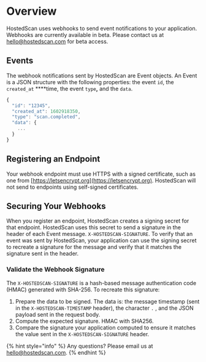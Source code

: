 # Overview

HostedScan uses webhooks to send event notifications to your application. Webhooks are currently available in beta. Please contact us at hello@hostedscan.com for beta access.

## Events

The webhook notifications sent by HostedScan are Event objects. An Event is a JSON structure with the following properties: the event `id`, the `created_at` ****time, the event `type`**,** and the `data`. 

```javascript
{
  "id": "12345",
  "created_at": 1602918350,
  "type": "scan.completed",
  "data": {
    ...
  }
}
```

## Registering an Endpoint

Your webhook endpoint must use HTTPS with a signed certificate, such as one from [https://letsencrypt.org](https://letsencrypt.org). HostedScan will not send to endpoints using self-signed certificates.

## Securing Your Webhooks

When you register an endpoint, HostedScan creates a signing secret for that endpoint. HostedScan uses this secret to send a signature in the header of each Event message. `X-HOSTEDSCAN-SIGNATURE`. To verify that an event was sent by HostedScan, your application can use the signing secret to recreate a signature for the message and verify that it matches the signature sent in the header.

### Validate the Webhook Signature

The `X-HOSTEDSCAN-SIGNATURE` is a hash-based message authentication code \(HMAC\) generated with SHA-256. To recreate this signature:

1. Prepare the data to be signed. The data is: the message timestamp \(sent in the `X-HOSTEDSCAN-TIMESTAMP` header\), the character `.` ,  and the JSON payload sent in the request body.
2. Compute the expected signature. HMAC with SHA256.
3. Compare the signature your application computed to ensure it matches the value sent in the `X-HOSTEDSCAN-SIGNATURE` header.



{% hint style="info" %}
Any questions? Please email us at [hello@hostedscan.com](mailto:hello@hostedscan.com).
{% endhint %}

